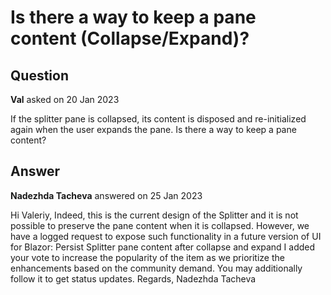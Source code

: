 # Is there a way to keep a pane content (Collapse/Expand)?

## Question

**Val** asked on 20 Jan 2023

If the splitter pane is collapsed, its content is disposed and re-initialized again when the user expands the pane. Is there a way to keep a pane content?

## Answer

**Nadezhda Tacheva** answered on 25 Jan 2023

Hi Valeriy, Indeed, this is the current design of the Splitter and it is not possible to preserve the pane content when it is collapsed. However, we have a logged request to expose such functionality in a future version of UI for Blazor: Persist Splitter pane content after collapse and expand I added your vote to increase the popularity of the item as we prioritize the enhancements based on the community demand. You may additionally follow it to get status updates. Regards, Nadezhda Tacheva
